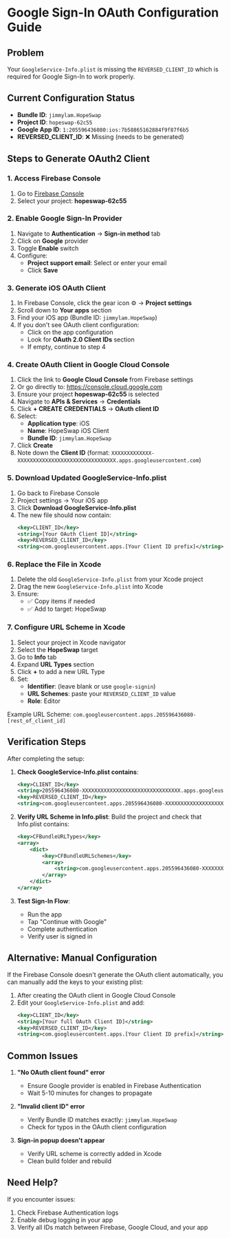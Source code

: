 # Google Sign-In OAuth Configuration Guide

## Problem
Your `GoogleService-Info.plist` is missing the `REVERSED_CLIENT_ID` which is required for Google Sign-In to work properly.

## Current Configuration Status
- **Bundle ID**: `jimmylam.HopeSwap`
- **Project ID**: `hopeswap-62c55`
- **Google App ID**: `1:205596436080:ios:7b58865162884f9f87f6b5`
- **REVERSED_CLIENT_ID**: ❌ Missing (needs to be generated)

## Steps to Generate OAuth2 Client

### 1. Access Firebase Console
1. Go to [Firebase Console](https://console.firebase.google.com)
2. Select your project: **hopeswap-62c55**

### 2. Enable Google Sign-In Provider
1. Navigate to **Authentication** → **Sign-in method** tab
2. Click on **Google** provider
3. Toggle **Enable** switch
4. Configure:
   - **Project support email**: Select or enter your email
   - Click **Save**

### 3. Generate iOS OAuth Client
1. In Firebase Console, click the gear icon ⚙️ → **Project settings**
2. Scroll down to **Your apps** section
3. Find your iOS app (Bundle ID: `jimmylam.HopeSwap`)
4. If you don't see OAuth client configuration:
   - Click on the app configuration
   - Look for **OAuth 2.0 Client IDs** section
   - If empty, continue to step 4

### 4. Create OAuth Client in Google Cloud Console
1. Click the link to **Google Cloud Console** from Firebase settings
2. Or go directly to: https://console.cloud.google.com
3. Ensure your project **hopeswap-62c55** is selected
4. Navigate to **APIs & Services** → **Credentials**
5. Click **+ CREATE CREDENTIALS** → **OAuth client ID**
6. Select:
   - **Application type**: iOS
   - **Name**: HopeSwap iOS Client
   - **Bundle ID**: `jimmylam.HopeSwap`
7. Click **Create**
8. Note down the **Client ID** (format: `XXXXXXXXXXXXX-XXXXXXXXXXXXXXXXXXXXXXXXXXXXXXXX.apps.googleusercontent.com`)

### 5. Download Updated GoogleService-Info.plist
1. Go back to Firebase Console
2. Project settings → Your iOS app
3. Click **Download GoogleService-Info.plist**
4. The new file should now contain:
   ```xml
   <key>CLIENT_ID</key>
   <string>[Your OAuth Client ID]</string>
   <key>REVERSED_CLIENT_ID</key>
   <string>com.googleusercontent.apps.[Your Client ID prefix]</string>
   ```

### 6. Replace the File in Xcode
1. Delete the old `GoogleService-Info.plist` from your Xcode project
2. Drag the new `GoogleService-Info.plist` into Xcode
3. Ensure:
   - ✅ Copy items if needed
   - ✅ Add to target: HopeSwap
   
### 7. Configure URL Scheme in Xcode
1. Select your project in Xcode navigator
2. Select the **HopeSwap** target
3. Go to **Info** tab
4. Expand **URL Types** section
5. Click **+** to add a new URL Type
6. Set:
   - **Identifier**: (leave blank or use `google-signin`)
   - **URL Schemes**: paste your `REVERSED_CLIENT_ID` value
   - **Role**: Editor

Example URL Scheme: `com.googleusercontent.apps.205596436080-[rest_of_client_id]`

## Verification Steps

After completing the setup:

1. **Check GoogleService-Info.plist contains**:
   ```xml
   <key>CLIENT_ID</key>
   <string>205596436080-XXXXXXXXXXXXXXXXXXXXXXXXXXXXXXXX.apps.googleusercontent.com</string>
   <key>REVERSED_CLIENT_ID</key>
   <string>com.googleusercontent.apps.205596436080-XXXXXXXXXXXXXXXXXXXXXXXXXXXXXXXX</string>
   ```

2. **Verify URL Scheme in Info.plist**:
   Build the project and check that Info.plist contains:
   ```xml
   <key>CFBundleURLTypes</key>
   <array>
       <dict>
           <key>CFBundleURLSchemes</key>
           <array>
               <string>com.googleusercontent.apps.205596436080-XXXXXXXXXXXXXXXXXXXXXXXXXXXXXXXX</string>
           </array>
       </dict>
   </array>
   ```

3. **Test Sign-In Flow**:
   - Run the app
   - Tap "Continue with Google"
   - Complete authentication
   - Verify user is signed in

## Alternative: Manual Configuration

If the Firebase Console doesn't generate the OAuth client automatically, you can manually add the keys to your existing plist:

1. After creating the OAuth client in Google Cloud Console
2. Edit your `GoogleService-Info.plist` and add:
   ```xml
   <key>CLIENT_ID</key>
   <string>[Your full OAuth Client ID]</string>
   <key>REVERSED_CLIENT_ID</key>
   <string>com.googleusercontent.apps.[Your Client ID prefix]</string>
   ```

## Common Issues

1. **"No OAuth client found" error**
   - Ensure Google provider is enabled in Firebase Authentication
   - Wait 5-10 minutes for changes to propagate

2. **"Invalid client ID" error**
   - Verify Bundle ID matches exactly: `jimmylam.HopeSwap`
   - Check for typos in the OAuth client configuration

3. **Sign-in popup doesn't appear**
   - Verify URL scheme is correctly added in Xcode
   - Clean build folder and rebuild

## Need Help?
If you encounter issues:
1. Check Firebase Authentication logs
2. Enable debug logging in your app
3. Verify all IDs match between Firebase, Google Cloud, and your app